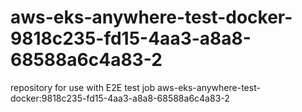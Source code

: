 # aws-eks-anywhere-test-docker-9818c235-fd15-4aa3-a8a8-68588a6c4a83-2
repository for use with E2E test job aws-eks-anywhere-test-docker:9818c235-fd15-4aa3-a8a8-68588a6c4a83-2
